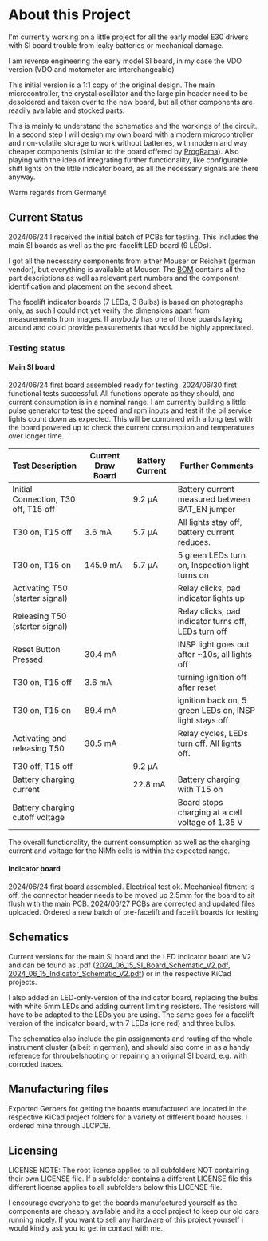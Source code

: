 # About this Project

I'm currently working on a little project for all the early model E30 drivers with SI board trouble from leaky batteries or mechanical damage.

I am reverse engineering the early model SI board, in my case the VDO version (VDO and motometer are interchangeable)

This initial version is a 1:1 copy of the original design. The main microcontroller, the crystal oscillator and the large pin header need to be desoldered and taken over to the new board, but all other components are readily available and stocked parts.

This is mainly to understand the schematics and the workings of the circuit. In a second step I will design my own board with a modern microcontroller and non-volatile storage to work without batteries, with modern and way cheaper components (similar to the board offered by  [ProgRama](https://www.programainc.com/item_detail.aspx?idproduct=177&idcategory=49&sf=)). Also playing with the idea of integrating further functionality, like configurable shift lights on the little indicator board, as all the necessary signals are there anyway.

Warm regards from Germany!

## Current Status

2024/06/24 I received the initial batch of PCBs for testing. This includes the main SI boards as well as the pre-facelift LED board (9 LEDs).

I got all the necessary components from either Mouser or Reichelt (german vendor), but everything is available at Mouser. The [BOM](https://github.com/FabianGmeiner/BMW_E30_SI_Board/blob/main/BOM_SI_Board_Reman.xlsx "BOM_SI_Board_Reman.xlsx") contains all the part descriptions as well as relevant part numbers and the component identification and placement on the second sheet.

The facelift indicator boards (7 LEDs, 3 Bulbs) is based on photographs only, as such I could not yet verify the dimensions apart from measurements from images. 
If anybody has one of those boards laying around and could provide peasurements that would be highly appreciated.

### Testing status

#### Main SI board
2024/06/24 first board assembled ready for testing.
2024/06/30 first functional tests successful. All functions operate as they should, and current consumption is in a nominal range. I am currently building a little pulse generator to test the speed and rpm inputs and test if the oil service lights count down as expected. This will be combined with a long test with the board powered up to check the current consumption and temperatures over longer time. 

| **Test Description**                 | **Current Draw Board** | **Battery Current** | **Further Comments**                                    |
|--------------------------------------|------------------------|---------------------|---------------------------------------------------------|
| Initial Connection, T30 off, T15 off |                        | 9.2 µA              | Battery current measured between BAT_EN jumper          |
| T30 on, T15 off                      | 3.6 mA                 | 5.7 µA              | All lights stay off, battery current reduces.           |
| T30 on, T15 on                       | 145.9 mA               | 5.7 µA              | 5 green LEDs turn on, Inspection light turns on         |
| Activating T50 (starter signal)      |                        |                     | Relay clicks, pad indicator lights up                   |
| Releasing T50 (starter signal)       |                        |                     | Relay clicks, pad indicator turns off, LEDs turn off    |
| Reset Button Pressed                 | 30.4 mA                |                     | INSP light goes out after ~10s, all lights off          |
| T30 on, T15 off                      | 3.6 mA                 |                     | turning ignition off after reset                        |
| T30 on, T15 on                       | 89.4 mA                |                     | ignition back on, 5 green LEDs on, INSP light stays off |
| Activating and releasing T50         | 30.5 mA                |                     | Relay cycles, LEDs turn off. All lights off.            |
| T30 off, T15 off                     |                        | 9.2 µA              |                                                         |
| Battery charging current             |                        | 22.8 mA             | Battery charging with T15 on                            |
| Battery charging cutoff voltage      |                        |                     | Board stops charging at a cell voltage of 1.35 V        |

The overall functionality, the current consumption as well as the charging current and voltage for the NiMh cells is within the expected range. 

#### Indicator board
2024/06/24 first board assembled. Electrical test ok. Mechanical fitment is off, the connector header needs to be moved up 2.5mm for the board to sit flush with the main PCB. 
2024/06/27 PCBs are corrected and updated files uploaded. Ordered a new batch of pre-facelift and facelift boards for testing

## Schematics

Current versions for the main SI board and the LED indicator board are V2 and can be found as .pdf ([2024_06_15_SI_Board_Schematic_V2.pdf](https://github.com/FabianGmeiner/BMW_E30_SI_Board/blob/main/2024_06_15_SI_Board_Schematic_V2.pdf "2024_06_15_SI_Board_Schematic_V2.pdf"), [2024_06_15_Indicator_Schematic_V2.pdf](https://github.com/FabianGmeiner/BMW_E30_SI_Board/blob/main/2024_06_15_Indicator_Schematic_V2.pdf "2024_06_15_Indicator_Schematic_V2.pdf")) or in the respective KiCad projects.

I also added an LED-only-version of the indicator board, replacing the bulbs with white 5mm LEDs and adding current limiting resistors. The resistors will have to be adapted to the LEDs you are using. 
The same goes for a facelift version of the indicator board, with 7 LEDs (one red) and three bulbs.


The schematics also include the pin assignments and routing of the whole instrument cluster (albeit in german), and should also come in as a handy reference for throubelshooting or repairing an original SI board, e.g. with corroded traces.

## Manufacturing files

Exported Gerbers for getting the boards manufactured are located in the respective KiCad project folders for a variety of different board houses. I ordered mine through JLCPCB. 

## Licensing 
LICENSE NOTE: The root license applies to all subfolders NOT containing their own LICENSE file. If a subfolder contains a different LICENSE file this different license applies to all subfolders below this LICENSE file.

I encourage everyone to get the boards manufactured yourself as the components are cheaply available and its a cool project to keep our old cars running nicely.
If you want to sell any hardware of this project yourself i would kindly ask you to get in contact with me.
